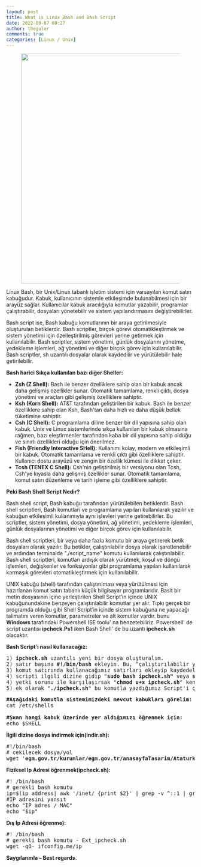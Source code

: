 ```yaml
---
layout: post
title: What is Linux Bash and Bash Script
date: 2022-09-07 00:27
author: theguler
comments: true
categories: [Linux / Unix]
---
```

<!-- wp:image {"id":4320,"width":"612px","height":"auto","sizeSlug":"large","linkDestination":"none","className":"is-resized"} -->
<figure class="wp-block-image size-large is-resized"><img src="https://farukguler.com/assets/post_images/bash.webp?w=1024" alt="" class="wp-image-4320" style="width:612px;height:auto" /></figure>
<!-- /wp:image -->

<!-- wp:paragraph -->
<p>Linux Bash, bir Unix/Linux tabanlı işletim sistemi için varsayılan komut satırı kabuğudur. Kabuk, kullanıcının sistemle etkileşimde bulunabilmesi için bir arayüz sağlar. Kullanıcılar kabuk aracılığıyla komutlar yazabilir, programlar çalıştırabilir, dosyaları yönetebilir ve sistem yapılandırmasını değiştirebilirler.</p>
<!-- /wp:paragraph -->

<!-- wp:paragraph -->
<p>Bash script ise, Bash kabuğu komutlarının bir araya getirilmesiyle oluşturulan betiklerdir. Bash scriptler, birçok görevi otomatikleştirmek ve sistem yönetimi için özelleştirilmiş görevleri yerine getirmek için kullanılabilir. Bash scriptler, sistem yönetimi, günlük dosyalarını yönetme, yedekleme işlemleri, ağ yönetimi ve diğer birçok görev için kullanılabilir. Bash scriptler, sh uzantılı dosyalar olarak kaydedilir ve yürütülebilir hale getirilebilir.</p>
<!-- /wp:paragraph -->

<!-- wp:paragraph -->
<p><strong>Bash harici Sıkça kullanılan bazı diğer Sheller:</strong></p>
<!-- /wp:paragraph -->

<!-- wp:list -->
<ul class="wp-block-list"><!-- wp:list-item -->
<li><strong>Zsh (Z Shell):</strong> Bash ile benzer özelliklere sahip olan bir kabuk ancak daha gelişmiş özellikler sunar. Otomatik tamamlama, renkli çıktı, dosya yönetimi ve araçları gibi gelişmiş özelliklere sahiptir.</li>
<!-- /wp:list-item -->

<!-- wp:list-item -->
<li><strong>Ksh (Korn Shell):</strong> AT&amp;T tarafından geliştirilen bir kabuk. Bash ile benzer özelliklere sahip olan Ksh, Bash'tan daha hızlı ve daha düşük bellek tüketimine sahiptir.</li>
<!-- /wp:list-item -->

<!-- wp:list-item -->
<li><strong>Csh (C Shell):</strong> C programlama diline benzer bir dil yapısına sahip olan kabuk. Unix ve Linux sistemlerinde sıkça kullanılan bir kabuk olmasına rağmen, bazı eleştirmenler tarafından kaba bir dil yapısına sahip olduğu ve sınırlı özellikleri olduğu için önerilmez.</li>
<!-- /wp:list-item -->

<!-- wp:list-item -->
<li><strong>Fish (Friendly Interactive SHell):</strong> Kullanımı kolay, modern ve etkileşimli bir kabuk. Otomatik tamamlama ve renkli çıktı gibi özelliklere sahiptir. Kullanıcı dostu arayüzü ve zengin bir özellik kümesi ile dikkat çeker.</li>
<!-- /wp:list-item -->

<!-- wp:list-item -->
<li><strong>Tcsh (TENEX C Shell):</strong> Csh'nin geliştirilmiş bir versiyonu olan Tcsh, Csh'ye kıyasla daha gelişmiş özellikler sunar. Otomatik tamamlama, komut satırı düzenleme ve tarih işleme gibi özelliklere sahiptir.</li>
<!-- /wp:list-item --></ul>
<!-- /wp:list -->

<!-- wp:paragraph -->
<p><strong>Peki Bash Shell Script Nedir?</strong></p>
<!-- /wp:paragraph -->

<!-- wp:paragraph -->
<p>Bash shell script, Bash kabuğu tarafından yürütülebilen betiklerdir. Bash shell scriptleri, Bash komutları ve programlama yapıları kullanılarak yazılır ve kabuğun etkileşimli kullanımıyla aynı işlevleri yerine getirebilirler. Bu scriptler, sistem yönetimi, dosya yönetimi, ağ yönetimi, yedekleme işlemleri, günlük dosyalarının yönetimi ve diğer birçok görev için kullanılabilir.</p>
<!-- /wp:paragraph -->

<!-- wp:paragraph -->
<p>Bash shell scriptleri, bir veya daha fazla komutu bir araya getirerek betik dosyaları olarak yazılır. Bu betikler, çalıştırılabilir dosya olarak işaretlenebilir ve ardından terminalde "./script_name" komutu kullanılarak çalıştırılabilir. Bash shell scriptleri, komutları ardışık olarak yürütmek, koşul ve döngü işlemleri, değişkenler ve fonksiyonlar gibi programlama yapıları kullanılarak karmaşık görevleri otomatikleştirmek için kullanılabilir.</p>
<!-- /wp:paragraph -->

<!-- wp:paragraph -->
<p>UNIX&nbsp;kabuğu&nbsp;(shell)&nbsp;tarafından çalıştırılması veya yürütülmesi için hazırlanan komut satırı tabanlı küçük bilgisayar programlarıdır. Basit bir metin dosyasının içine yerleştirilen&nbsp;Shell&nbsp;Script’in içinde UNIX kabuğunundakine benzeyen çalıştırılabilir komutlar yer alır. Tıpkı gerçek bir programda olduğu gibi Shell Script’in içinde sistem kabuğuna ne yapacağı talimatını veren komutlar, parametreler ve alt komutlar vardır. bunu <strong>Windows</strong> tarafındaki Powershell ISE toolu' na benzetebiliriz.  Powershell' de script uzantısı<strong> ipcheck.Ps1</strong> iken Bash Shell' de bu uzantı <strong>ipcheck.sh </strong>olacaktır.</p>
<!-- /wp:paragraph -->

<!-- wp:paragraph -->
<p><strong>Bash Script’i nasıl kullanacağız:</strong></p>
<!-- /wp:paragraph -->

<!-- wp:preformatted -->
<pre class="wp-block-preformatted">1) <strong>ipcheck.sh</strong> uzantılı yeni bir dosya oluşturalım. <br>2) satır başına <strong>#!/bin/bash </strong>ekleyin. Bu, “çalıştırılabilir yapacağım” demektir.<br>3) komut satırında kullanacağımız satırları ekleyip kaydedelim.<br>4) scripti ilgili dizine gidip "<strong>sudo</strong> <strong>bash ipcheck.sh" </strong>veya <strong>sudo sh ipcheck.sh</strong> komutuyla çalıştıralım.<br>4) yetki sorunu ile karşılaşırsak "<strong>chmod u+x ipcheck.sh</strong>" kendimize execute  yetkisi verelim.<br>5) ek olarak "<strong>./ipcheck.sh</strong>" bu komutla yazdığımız Script'i çalıştırabiliriz.</pre>
<!-- /wp:preformatted -->

<!-- wp:preformatted -->
<pre class="wp-block-preformatted"><strong>#Aşağıdaki komutla sistemimizdeki mevcut kabukları görelim:</strong>
cat /etc/shells

<strong>#Şuan hangi kabuk üzerinde yer aldığımızı öğrenmek için:</strong>
echo $SHELL</pre>
<!-- /wp:preformatted -->

<!-- wp:paragraph -->
<p><strong>İlgili dizine dosya indirmek için(indir.sh):</strong></p>
<!-- /wp:paragraph -->

<!-- wp:preformatted -->
<pre class="wp-block-preformatted">#!/bin/bash
# cekilecek dosya/yol
wget '<strong>egm.gov.tr/kurumlar/egm.gov.tr/anasayfaTasarim/Ataturk/atam_2.jpg</strong>'</pre>
<!-- /wp:preformatted -->

<!-- wp:paragraph -->
<p><strong>Fiziksel Ip Adresi öğrenmek<strong>(<strong>ipcheck.sh</strong></strong>):</strong></p>
<!-- /wp:paragraph -->

<!-- wp:preformatted -->
<pre class="wp-block-preformatted">#! /bin/bash
# gerekli bash komutu
ip=$(ip address| awk '/inet/ {print $2}' | grep -v ^::1 | grep -v ^127)
#IP adresini yansıt
echo "IP adres / MAC"
echo "$ip"</pre>
<!-- /wp:preformatted -->

<!-- wp:paragraph -->
<p><strong>Dış Ip Adresi öğrenme):</strong></p>
<!-- /wp:paragraph -->

<!-- wp:preformatted -->
<pre class="wp-block-preformatted">#! /bin/bash
# gerekli bash komutu - Ext_ipcheck.sh
wget -qO- ifconfig.me/ip</pre>
<!-- /wp:preformatted -->

<!-- wp:paragraph -->
<p><strong>Saygılarımla – Best regards</strong>.</p>
<!-- /wp:paragraph -->
